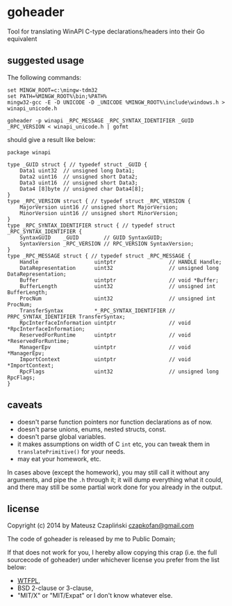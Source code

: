 goheader
========

Tool for translating WinAPI C-type declarations/headers into their Go equivalent

suggested usage
---------------

The following commands:

	set MINGW_ROOT=c:\mingw-tdm32
	set PATH=%MINGW_ROOT%\bin;%PATH%
	mingw32-gcc -E -D UNICODE -D _UNICODE %MINGW_ROOT%\include\windows.h > winapi_unicode.h
	
	goheader -p winapi _RPC_MESSAGE _RPC_SYNTAX_IDENTIFIER _GUID _RPC_VERSION < winapi_unicode.h | gofmt

should give a result like below:

	package winapi
	
	type _GUID struct { // typedef struct _GUID {
		Data1 uint32  // unsigned long Data1;
		Data2 uint16  // unsigned short Data2;
		Data3 uint16  // unsigned short Data3;
		Data4 [8]byte // unsigned char Data4[8];
	}
	type _RPC_VERSION struct { // typedef struct _RPC_VERSION {
		MajorVersion uint16 // unsigned short MajorVersion;
		MinorVersion uint16 // unsigned short MinorVersion;
	}
	type _RPC_SYNTAX_IDENTIFIER struct { // typedef struct _RPC_SYNTAX_IDENTIFIER {
		SyntaxGUID    _GUID        // GUID SyntaxGUID;
		SyntaxVersion _RPC_VERSION // RPC_VERSION SyntaxVersion;
	}
	type _RPC_MESSAGE struct { // typedef struct _RPC_MESSAGE {
		Handle                  uintptr                 // HANDLE Handle;
		DataRepresentation      uint32                  // unsigned long DataRepresentation;
		Buffer                  uintptr                 // void *Buffer;
		BufferLength            uint32                  // unsigned int BufferLength;
		ProcNum                 uint32                  // unsigned int ProcNum;
		TransferSyntax          *_RPC_SYNTAX_IDENTIFIER // PRPC_SYNTAX_IDENTIFIER TransferSyntax;
		RpcInterfaceInformation uintptr                 // void *RpcInterfaceInformation;
		ReservedForRuntime      uintptr                 // void *ReservedForRuntime;
		ManagerEpv              uintptr                 // void *ManagerEpv;
		ImportContext           uintptr                 // void *ImportContext;
		RpcFlags                uint32                  // unsigned long RpcFlags;
	}

caveats
-------

  - doesn't parse function pointers nor function declarations as of now.
  - doesn't parse unions, enums, nested structs, const.
  - doesn't parse global variables.
  - it makes assumptions on width of C `int` etc, you can tweak them in `translatePrimitive()` for your needs.
  - may eat your homework, etc.

In cases above (except the homework), you may still call it without any arguments, and pipe the `.h` through it; it will dump everything what it could, and there may still be some partial work done for you already in the output.


license
-------

Copyright (c) 2014 by Mateusz Czapliński <czapkofan@gmail.com>

The code of goheader is released by me to Public Domain;

If that does not work for you, I hereby allow copying this crap (i.e. the full sourcecode of goheader) under whichever license you prefer from the list below:

  * [WTFPL](https://en.wikipedia.org/wiki/WTFPL),
  * BSD 2-clause or 3-clause,
  * "MIT/X" or "MIT/Expat" or I don't know whatever else.
